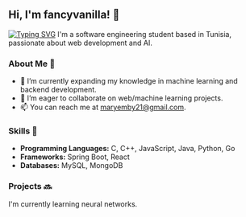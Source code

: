 ## Hi, I'm fancyvanilla! 👋

[![Typing SVG](https://readme-typing-svg.herokuapp.com?font=Fira+Code&size=25&pause=1000&width=435&lines=Web+Developer;Machine+Learning+Enthusist;Aspiring+Entrepreneur)](https://git.io/typing-svg)
I'm a software engineering student based in Tunisia, passionate about web development and AI.

### About Me 🙌

- 🌱 I’m currently expanding my knowledge in machine learning and backend development.
- 👯 I’m eager to collaborate on web/machine learning projects.
- 📫 You can reach me at maryemby21@gmail.com.

### Skills 🚀

- **Programming Languages:** C, C++, JavaScript, Java, Python, Go
- **Frameworks:** Spring Boot, React
- **Databases:** MySQL, MongoDB

### Projects 🔜
I'm currently learning neural networks.
<!--
**fancyvanilla/fancyvanilla** is a ✨ _special_ ✨ repository because its `README.md` (this file) appears on your GitHub profile.

Here are some ideas to get you started:

- 🔭 I’m currently working on ...
- 🌱 I’m currently learning ...
- 👯 I’m looking to collaborate on ...
- 🤔 I’m looking for help with ...
- 💬 Ask me about ...
- 📫 How to reach me: ...
- 😄 Pronouns: ...
- ⚡ Fun fact: ...
-->
